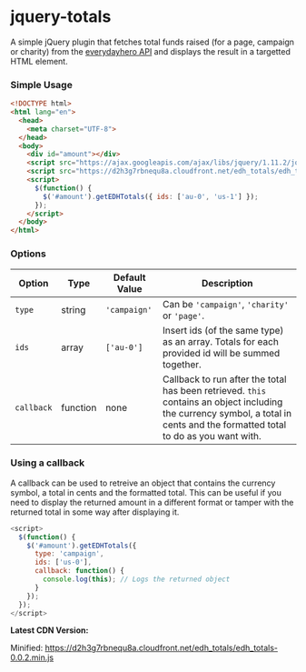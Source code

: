 # jquery-totals

A simple jQuery plugin that fetches total funds raised (for a page, campaign or charity) from the [everydayhero API](http://developer.everydayhero.com/totals/) and displays the result in a targetted HTML element.


### Simple Usage

```html
<!DOCTYPE html>
<html lang="en">
  <head>
    <meta charset="UTF-8">
  </head>
  <body>
    <div id="amount"></div>
    <script src="https://ajax.googleapis.com/ajax/libs/jquery/1.11.2/jquery.min.js"></script>
    <script src="https://d2h3g7rbnequ8a.cloudfront.net/edh_totals/edh_totals-0.0.2.min.js"></script>
    <script>
      $(function() {
        $('#amount').getEDHTotals({ ids: ['au-0', 'us-1'] });
      });
    </script>
  </body>
</html>
```

### Options

| Option    | Type      | Default Value      | Description        |
| --------- | --------- | ------------------ | ------------------ |
| `type`    | string    | `'campaign'`       | Can be `'campaign'`, `'charity'` or `'page'`. |
| `ids`     | array     | `['au-0']`         | Insert ids (of the same type) as an array. Totals for each provided id will be summed together. |
| `callback` | function | none               | Callback to run after the total has been retrieved. `this` contains an object including the currency symbol, a total in cents and the formatted total to do as you want with. |


### Using a callback

A callback can be used to retreive an object that contains the currency symbol, a total in cents and the formatted total. This can be useful if you need to display the returned amount in a different format or tamper with the returned total in some way after displaying it.

```js
<script>
  $(function() {
    $('#amount').getEDHTotals({
      type: 'campaign',
      ids: ['us-0'],
      callback: function() {
        console.log(this); // Logs the returned object
      }
    });
  });
</script>
```

**Latest CDN Version:**

Minified: https://d2h3g7rbnequ8a.cloudfront.net/edh_totals/edh_totals-0.0.2.min.js
